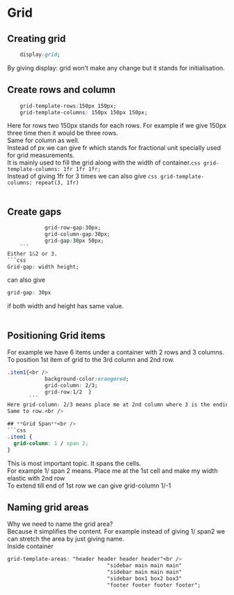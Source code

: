 # Grid

## **Creating grid**
```css
	display:grid;
```
By giving display: grid won’t make any change but it stands for initialisation. <br/>

## **Create rows and column**
```css
	grid-template-rows:150px 150px;
 	grid-template-columns: 150px 150px 150px;
```
Here for rows two 150px stands for each rows. For example if we give 150px three time then it would be three rows.<br />
Same for column as well.<br />
Instead of px we can give fr which stands for fractional unit specially used for grid measurements.<br /> 
It is mainly used to fill the grid along with the width of container.```css grid-template-columns: 1fr 1fr 1fr; ``` <br />
Instead of giving 1fr for 3 times we can also give ```css grid-template-columns: repeat(3, 1fr) ``` <br />
<br />

## **Create gaps**
```css
            grid-row-gap:30px;
            grid-column-gap:30px;
            grid-gap:30px 50px;
	```
Either 1&2 or 3. 
```css 
Grid-gap: width height; 
``` 
can also give 
```css 
grid-gap: 30px 
``` 
if both width and height has same value.<br />
<br />

## **Positioning Grid items**
For example we have 6 items under a container with 2 rows and 3 columns.<br />
To position 1st item of grid to the 3rd column and 2nd row.<br />
```css
.item1{<br />
            background-color:orangered;
            grid-column: 2/3;
            grid-row:1/2  }
	   ```
Here grid-column: 2/3 means place me at 2nd column where 3 is the ending column and 2 is the staring column<br />
Same to row.<br />

## **Grid Span**<br />
```css
.item1 {
  grid-column: 1 / span 2;
}
```
This is most important topic. It spans the cells.<br />
For example 1/ span 2 means. Place me at the 1st cell and make my width elastic with 2nd row <br />
To extend till end of 1st row we can give grid-column 1/-1<br />

## **Naming grid areas**<br />
Why we need to name the grid area?<br />
Because it simplifies the content. For example instead of giving 1/ span2  we can stretch the area by just giving name.<br />
Inside container   <br />

```css
grid-template-areas: "header header header header"<br />
                                "sidebar main main main"
                                "sidebar main main main"
                                "sidebar box1 box2 box3"
                                "footer footer footer footer";
```

